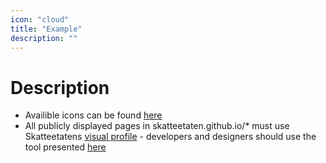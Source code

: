 ```yaml
---
icon: "cloud"
title: "Example"
description: ""
---
```


# Description

- Availible icons can be found [here](https://skatteetaten.github.io/frontend-components/#icon)
- All publicly displayed pages in skatteetaten.github.io/\* must use Skatteetatens [visual profile](https://www.skatteetaten.no/stilogtone/) -
  developers and designers should use the tool presented [here](https://skatteetaten.github.io/frontend-components/)
